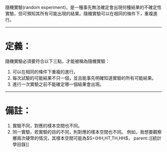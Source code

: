 隨機實驗(random experiment)，是一種事先無法確定會出現何種結果的不確定性實驗，但可預知其所有可能出現的結果。隨機實驗可以在相同的條件下，重複進行。
- - -
# 定義：
隨機實驗必須要符合以下三點，才能被稱為隨機實驗：
1. 可以在相同的條件下重複的進行。
2. 每次試驗的可能結果不只一個，並且能事先明確知道實驗的所有可能結果。
3. 進行一次實驗之前不能確定哪一個結果會出現。
- - -
# 備註：
1. 實驗不同，對應的樣本空間也不同。
2. 同一實驗，若實驗的目的不同，則對應的樣本空間也不同。
	例如，我想要觀察擲兩次硬幣的情況，其樣本空間可能為$S={HH,HT,TH,HH\$，
parent::[[統計學目錄]]
